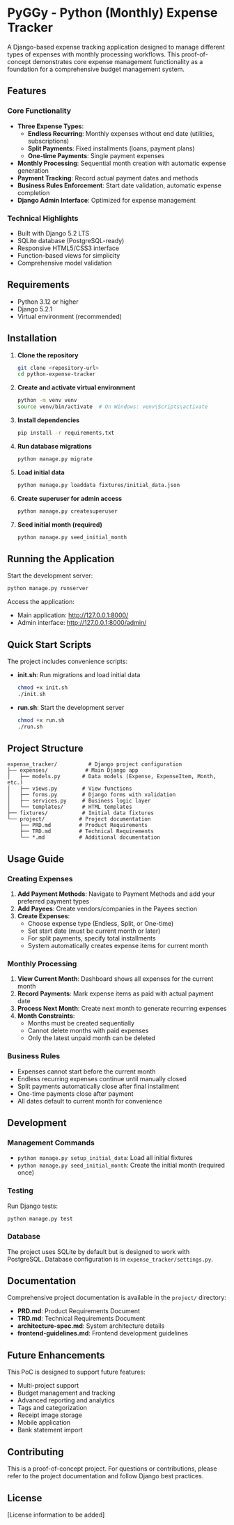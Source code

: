 # PyGGy - Python (Monthly) Expense Tracker

A Django-based expense tracking application designed to manage different types of expenses with monthly processing workflows. This proof-of-concept demonstrates core expense management functionality as a foundation for a comprehensive budget management system.

## Features

### Core Functionality
- **Three Expense Types**:
  - **Endless Recurring**: Monthly expenses without end date (utilities, subscriptions)
  - **Split Payments**: Fixed installments (loans, payment plans)
  - **One-time Payments**: Single payment expenses
- **Monthly Processing**: Sequential month creation with automatic expense generation
- **Payment Tracking**: Record actual payment dates and methods
- **Business Rules Enforcement**: Start date validation, automatic expense completion
- **Django Admin Interface**: Optimized for expense management

### Technical Highlights
- Built with Django 5.2 LTS
- SQLite database (PostgreSQL-ready)
- Responsive HTML5/CSS3 interface
- Function-based views for simplicity
- Comprehensive model validation

## Requirements

- Python 3.12 or higher
- Django 5.2.1
- Virtual environment (recommended)

## Installation

1. **Clone the repository**
   ```bash
   git clone <repository-url>
   cd python-expense-tracker
   ```

2. **Create and activate virtual environment**
   ```bash
   python -m venv venv
   source venv/bin/activate  # On Windows: venv\Scripts\activate
   ```

3. **Install dependencies**
   ```bash
   pip install -r requirements.txt
   ```

4. **Run database migrations**
   ```bash
   python manage.py migrate
   ```

5. **Load initial data**
   ```bash
   python manage.py loaddata fixtures/initial_data.json
   ```

6. **Create superuser for admin access**
   ```bash
   python manage.py createsuperuser
   ```

7. **Seed initial month (required)**
   ```bash
   python manage.py seed_initial_month
   ```

## Running the Application

Start the development server:
```bash
python manage.py runserver
```

Access the application:
- Main application: http://127.0.0.1:8000/
- Admin interface: http://127.0.0.1:8000/admin/

## Quick Start Scripts

The project includes convenience scripts:

- **init.sh**: Run migrations and load initial data
  ```bash
  chmod +x init.sh
  ./init.sh
  ```

- **run.sh**: Start the development server
  ```bash
  chmod +x run.sh
  ./run.sh
  ```

## Project Structure

```
expense_tracker/          # Django project configuration
├── expenses/            # Main Django app
│   ├── models.py       # Data models (Expense, ExpenseItem, Month, etc.)
│   ├── views.py        # View functions
│   ├── forms.py        # Django forms with validation
│   ├── services.py     # Business logic layer
│   └── templates/      # HTML templates
├── fixtures/           # Initial data fixtures
└── project/           # Project documentation
    ├── PRD.md         # Product Requirements
    ├── TRD.md         # Technical Requirements
    └── *.md           # Additional documentation
```

## Usage Guide

### Creating Expenses

1. **Add Payment Methods**: Navigate to Payment Methods and add your preferred payment types
2. **Add Payees**: Create vendors/companies in the Payees section
3. **Create Expenses**: 
   - Choose expense type (Endless, Split, or One-time)
   - Set start date (must be current month or later)
   - For split payments, specify total installments
   - System automatically creates expense items for current month

### Monthly Processing

1. **View Current Month**: Dashboard shows all expenses for the current month
2. **Record Payments**: Mark expense items as paid with actual payment date
3. **Process Next Month**: Create next month to generate recurring expenses
4. **Month Constraints**:
   - Months must be created sequentially
   - Cannot delete months with paid expenses
   - Only the latest unpaid month can be deleted

### Business Rules

- Expenses cannot start before the current month
- Endless recurring expenses continue until manually closed
- Split payments automatically close after final installment
- One-time payments close after payment
- All dates default to current month for convenience

## Development

### Management Commands

- `python manage.py setup_initial_data`: Load all initial fixtures
- `python manage.py seed_initial_month`: Create the initial month (required once)

### Testing

Run Django tests:
```bash
python manage.py test
```

### Database

The project uses SQLite by default but is designed to work with PostgreSQL. Database configuration is in `expense_tracker/settings.py`.

## Documentation

Comprehensive project documentation is available in the `project/` directory:
- **PRD.md**: Product Requirements Document
- **TRD.md**: Technical Requirements Document
- **architecture-spec.md**: System architecture details
- **frontend-guidelines.md**: Frontend development guidelines

## Future Enhancements

This PoC is designed to support future features:
- Multi-project support
- Budget management and tracking
- Advanced reporting and analytics
- Tags and categorization
- Receipt image storage
- Mobile application
- Bank statement import

## Contributing

This is a proof-of-concept project. For questions or contributions, please refer to the project documentation and follow Django best practices.

## License

[License information to be added]
